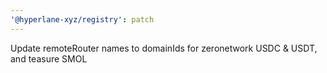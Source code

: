 ```yaml
---
'@hyperlane-xyz/registry': patch
---
```


Update remoteRouter names to domainIds for zeronetwork USDC & USDT, and teasure SMOL
